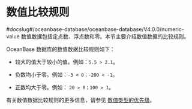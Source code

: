 数值比较规则 
===========================
#docslug#/oceanbase-database/oceanbase-database/V4.0.0/numeric-value
数值数据包括定点数、浮点数和零。本节主要介绍数值数据的比较规则。

OceanBase 数据库的数值数据比较规则如下：

* 较大的值大于较小的值。例如：`5.5 > 2.1`。

  

* 负数均小于零。例如：`-3 < 0；-200 < -1`。

  

* 正数均大于零。例如： `20 > 0；100 > 1`。

  




有关数值数据比较规则的更多信息，请参见 [数值类型的优先级](../1.built-in-data-types/3.numeric-data-type/5.numeric-priority.md)。
